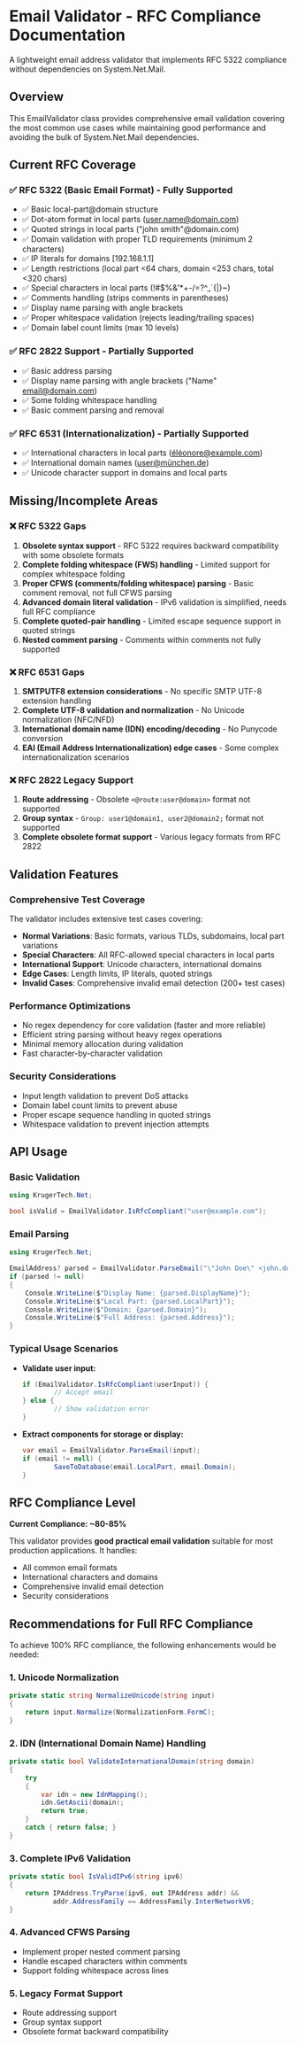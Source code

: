 # Email Validator - RFC Compliance Documentation

A lightweight email address validator that implements RFC 5322 compliance without dependencies on System.Net.Mail.

## Overview

This EmailValidator class provides comprehensive email validation covering the most common use cases while maintaining good performance and avoiding the bulk of System.Net.Mail dependencies.

## Current RFC Coverage

### ✅ RFC 5322 (Basic Email Format) - **Fully Supported**
- ✅ Basic local-part@domain structure
- ✅ Dot-atom format in local parts (user.name@domain.com)
- ✅ Quoted strings in local parts ("john smith"@domain.com)
- ✅ Domain validation with proper TLD requirements (minimum 2 characters)
- ✅ IP literals for domains [192.168.1.1]
- ✅ Length restrictions (local part <64 chars, domain <253 chars, total <320 chars)
- ✅ Special characters in local parts (!#$%&'*+-/=?^_`{|}~)
- ✅ Comments handling (strips comments in parentheses)
- ✅ Display name parsing with angle brackets
- ✅ Proper whitespace validation (rejects leading/trailing spaces)
- ✅ Domain label count limits (max 10 levels)

### ✅ RFC 2822 Support - **Partially Supported**
- ✅ Basic address parsing
- ✅ Display name parsing with angle brackets ("Name" <email@domain.com>)
- ✅ Some folding whitespace handling
- ✅ Basic comment parsing and removal

### ✅ RFC 6531 (Internationalization) - **Partially Supported**
- ✅ International characters in local parts (éléonore@example.com)
- ✅ International domain names (user@münchen.de)
- ✅ Unicode character support in domains and local parts

## Missing/Incomplete Areas

### ❌ RFC 5322 Gaps
1. **Obsolete syntax support** - RFC 5322 requires backward compatibility with some obsolete formats
2. **Complete folding whitespace (FWS) handling** - Limited support for complex whitespace folding
3. **Proper CFWS (comments/folding whitespace) parsing** - Basic comment removal, not full CFWS parsing
4. **Advanced domain literal validation** - IPv6 validation is simplified, needs full RFC compliance
5. **Complete quoted-pair handling** - Limited escape sequence support in quoted strings
6. **Nested comment parsing** - Comments within comments not fully supported

### ❌ RFC 6531 Gaps
1. **SMTPUTF8 extension considerations** - No specific SMTP UTF-8 extension handling
2. **Complete UTF-8 validation and normalization** - No Unicode normalization (NFC/NFD)
3. **International domain name (IDN) encoding/decoding** - No Punycode conversion
4. **EAI (Email Address Internationalization) edge cases** - Some complex internationalization scenarios

### ❌ RFC 2822 Legacy Support
1. **Route addressing** - Obsolete `<@route:user@domain>` format not supported
2. **Group syntax** - `Group: user1@domain1, user2@domain2;` format not supported
3. **Complete obsolete format support** - Various legacy formats from RFC 2822

## Validation Features

### Comprehensive Test Coverage
The validator includes extensive test cases covering:

- **Normal Variations**: Basic formats, various TLDs, subdomains, local part variations
- **Special Characters**: All RFC-allowed special characters in local parts
- **International Support**: Unicode characters, international domains
- **Edge Cases**: Length limits, IP literals, quoted strings
- **Invalid Cases**: Comprehensive invalid email detection (200+ test cases)

### Performance Optimizations
- No regex dependency for core validation (faster and more reliable)
- Efficient string parsing without heavy regex operations
- Minimal memory allocation during validation
- Fast character-by-character validation

### Security Considerations
- Input length validation to prevent DoS attacks
- Domain label count limits to prevent abuse
- Proper escape sequence handling in quoted strings
- Whitespace validation to prevent injection attempts

## API Usage

### Basic Validation
```csharp
using KrugerTech.Net;

bool isValid = EmailValidator.IsRfcCompliant("user@example.com");
```

### Email Parsing
```csharp
using KrugerTech.Net;

EmailAddress? parsed = EmailValidator.ParseEmail("\"John Doe\" <john.doe@example.com>");
if (parsed != null)
{
    Console.WriteLine($"Display Name: {parsed.DisplayName}");
    Console.WriteLine($"Local Part: {parsed.LocalPart}");
    Console.WriteLine($"Domain: {parsed.Domain}");
    Console.WriteLine($"Full Address: {parsed.Address}");
}
```

### Typical Usage Scenarios

- **Validate user input:**
    ```csharp
    if (EmailValidator.IsRfcCompliant(userInput)) {
            // Accept email
    } else {
            // Show validation error
    }
    ```

- **Extract components for storage or display:**
    ```csharp
    var email = EmailValidator.ParseEmail(input);
    if (email != null) {
            SaveToDatabase(email.LocalPart, email.Domain);
    }
    ```

## RFC Compliance Level

**Current Compliance: ~80-85%**

This validator provides **good practical email validation** suitable for most production applications. It handles:
- All common email formats
- International characters and domains
- Comprehensive invalid email detection
- Security considerations

## Recommendations for Full RFC Compliance

To achieve 100% RFC compliance, the following enhancements would be needed:

### 1. Unicode Normalization
```csharp
private static string NormalizeUnicode(string input)
{
    return input.Normalize(NormalizationForm.FormC);
}
```

### 2. IDN (International Domain Name) Handling
```csharp
private static bool ValidateInternationalDomain(string domain)
{
    try
    {
        var idn = new IdnMapping();
        idn.GetAscii(domain);
        return true;
    }
    catch { return false; }
}
```

### 3. Complete IPv6 Validation
```csharp
private static bool IsValidIPv6(string ipv6)
{
    return IPAddress.TryParse(ipv6, out IPAddress addr) && 
           addr.AddressFamily == AddressFamily.InterNetworkV6;
}
```

### 4. Advanced CFWS Parsing
- Implement proper nested comment parsing
- Handle escaped characters within comments
- Support folding whitespace across lines

### 5. Legacy Format Support
- Route addressing support
- Group syntax support
- Obsolete format backward compatibility

